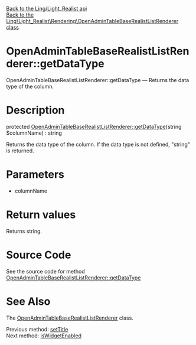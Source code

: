 [Back to the Ling/Light_Realist api](https://github.com/lingtalfi/Light_Realist/blob/master/doc/api/Ling/Light_Realist.md)<br>
[Back to the Ling\Light_Realist\Rendering\OpenAdminTableBaseRealistListRenderer class](https://github.com/lingtalfi/Light_Realist/blob/master/doc/api/Ling/Light_Realist/Rendering/OpenAdminTableBaseRealistListRenderer.md)


OpenAdminTableBaseRealistListRenderer::getDataType
================



OpenAdminTableBaseRealistListRenderer::getDataType — Returns the data type of the column.




Description
================


protected [OpenAdminTableBaseRealistListRenderer::getDataType](https://github.com/lingtalfi/Light_Realist/blob/master/doc/api/Ling/Light_Realist/Rendering/OpenAdminTableBaseRealistListRenderer/getDataType.md)(string $columnName) : string




Returns the data type of the column.
If the data type is not defined, "string" is returned.




Parameters
================


- columnName

    


Return values
================

Returns string.








Source Code
===========
See the source code for method [OpenAdminTableBaseRealistListRenderer::getDataType](https://github.com/lingtalfi/Light_Realist/blob/master/Rendering/OpenAdminTableBaseRealistListRenderer.php#L423-L429)


See Also
================

The [OpenAdminTableBaseRealistListRenderer](https://github.com/lingtalfi/Light_Realist/blob/master/doc/api/Ling/Light_Realist/Rendering/OpenAdminTableBaseRealistListRenderer.md) class.

Previous method: [setTitle](https://github.com/lingtalfi/Light_Realist/blob/master/doc/api/Ling/Light_Realist/Rendering/OpenAdminTableBaseRealistListRenderer/setTitle.md)<br>Next method: [isWidgetEnabled](https://github.com/lingtalfi/Light_Realist/blob/master/doc/api/Ling/Light_Realist/Rendering/OpenAdminTableBaseRealistListRenderer/isWidgetEnabled.md)<br>

